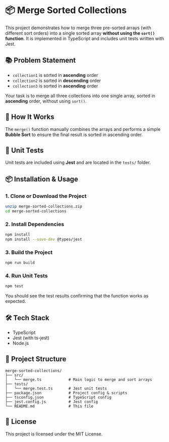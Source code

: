 # 📦 Merge Sorted Collections

This project demonstrates how to merge three pre-sorted arrays (with different sort orders) into a single sorted array **without using the `sort()` function**. It is implemented in TypeScript and includes unit tests written with Jest.

## 📚 Problem Statement

- `collection1` is sorted in **ascending** order
- `collection2` is sorted in **descending** order
- `collection3` is sorted in **ascending** order

Your task is to merge all three collections into one single array, sorted in **ascending** order, without using `sort()`.

## 🚀 How It Works

The `merge()` function manually combines the arrays and performs a simple **Bubble Sort** to ensure the final result is sorted in ascending order.

## 🧪 Unit Tests

Unit tests are included using **Jest** and are located in the `tests/` folder.

## 📦 Installation & Usage

### 1. Clone or Download the Project

```bash
unzip merge-sorted-collections.zip
cd merge-sorted-collections
```

### 2. Install Dependencies

```bash
npm install
npm install --save-dev @types/jest
```

### 3. Build the Project

```bash
npm run build
```

### 4. Run Unit Tests

```bash
npm test
```

You should see the test results confirming that the function works as expected.

## 🛠 Tech Stack

- TypeScript
- Jest (with ts-jest)
- Node.js

## 📂 Project Structure

```
merge-sorted-collections/
├── src/
│   └── merge.ts            # Main logic to merge and sort arrays
├── tests/
│   └── merge.test.ts       # Jest unit tests
├── package.json            # Project config & scripts
├── tsconfig.json           # TypeScript config
├── jest.config.js          # Jest config
└── README.md               # This file
```

## 📝 License

This project is licensed under the MIT License.